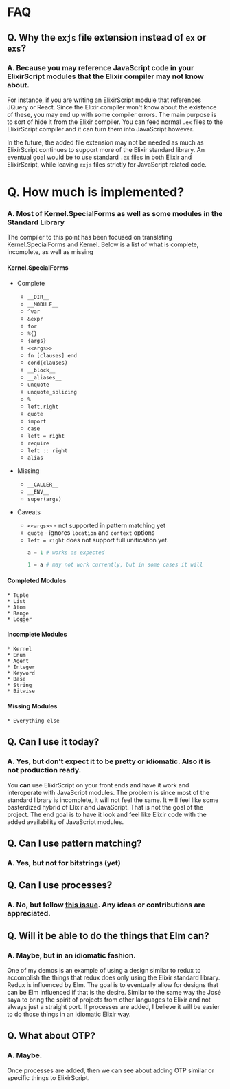 # FAQ

## Q. Why the `exjs` file extension instead of `ex` or `exs`?

### A. Because you may reference JavaScript code in your ElixirScript modules that the Elixir compiler may not know about.

For instance, if you are writing an ElixirScript module that references JQuery or React. Since the Elixir compiler won't know about the existence of these, you may end up with some compiler errors. The main purpose is to sort of hide it from the Elixir compiler. You can feed normal `.ex` files to the ElixirScript compiler and it can turn them into JavaScript however. 

In the future, the added file extension may not be needed as much as ElixirScript continues to support more of the Elixir standard library. An eventual goal would be to use standard `.ex` files in both Elixir and ElixirScript, while leaving `exjs` files strictly for JavaScript related code.

# Q. How much is implemented?

### A. Most of Kernel.SpecialForms as well as some modules in the Standard Library

The compiler to this point has been focused on translating Kernel.SpecialForms and Kernel. Below is a list of what is complete, incomplete, as well as missing

#### Kernel.SpecialForms

* Complete
    * `__DIR__`
    * `__MODULE__`
    * `^var`
    * `&expr`
    * `for`
    * `%{}`
    * `{args}`
    * `<<args>>`
    * `fn [clauses] end`
    * `cond(clauses)`
    * `__block__`
    * `__aliases__`
    * `unquote`
    * `unquote_splicing`
    * `%`
    * `left.right`
    * `quote`
    * `import`
    * `case`
    * `left = right`
    * `require`
    * `left :: right`
    * `alias`

* Missing
    * `__CALLER__`
    * `__ENV__`
    * `super(args)`

* Caveats
    * `<<args>>` - not supported in pattern matching yet
    * `quote` - ignores `location` and `context` options
    * `left = right` does not support full unification yet.
        ```elixir
        a = 1 # works as expected
        
        1 = a # may not work currently, but in some cases it will
        ```
        

#### Completed Modules

    * Tuple
    * List
    * Atom
    * Range
    * Logger
    
#### Incomplete Modules

    * Kernel
    * Enum
    * Agent
    * Integer
    * Keyword
    * Base
    * String
    * Bitwise
    
#### Missing Modules
    * Everything else


## Q. Can I use it today?

### A. Yes, but don't expect it to be pretty or idiomatic. Also it is not production ready.

You **can** use ElixirScript on your front ends and have it work and interoperate with JavaScript modules. The problem is since most of the standard library is incomplete, it will not feel the same. It will feel like some basterdized hybrid of Elixir and JavaScript. That is not the goal of the project. The end goal is to have it look and feel like Elixir code with the added availability of JavaScript modules.

## Q. Can I use pattern matching?

### A. Yes, but not for bitstrings (yet)

## Q. Can I use processes?

### A. No, but follow [this issue](https://github.com/bryanjos/elixirscript/issues/99). Any ideas or contributions are appreciated.



## Q. Will it be able to do the things that Elm can?

### A. Maybe, but in an idiomatic fashion.

One of my demos is an example of using a design similar to redux to accomplish the things that redux does only using the Elixir standard library. Redux is influenced by Elm. The goal is to eventually allow for designs that can be Elm influenced if that is the desire. Similar to the same way the José saya to bring the spirit of projects from other languages to Elixir and not always just a straight port. If processes are added, I believe it will be easier to do those things in an idiomatic Elixir way.


## Q. What about OTP?

### A. Maybe.

Once processes are added, then we can see about adding OTP similar or specific things to ElixirScript.